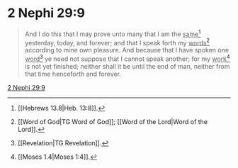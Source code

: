 # 2 Nephi 29:9

> And I do this that I may prove unto many that I am the <u>same</u>[^a] yesterday, today, and forever; and that I speak forth my <u>words</u>[^b] according to mine own pleasure. And because that I have spoken one <u>word</u>[^c] ye need not suppose that I cannot speak another; for my <u>work</u>[^d] is not yet finished; neither shall it be until the end of man, neither from that time henceforth and forever.

[2 Nephi 29:9](https://www.churchofjesuschrist.org/study/scriptures/bofm/2-ne/29?lang=eng&id=p9#p9)


[^a]: [[Hebrews 13.8|Heb. 13:8]].  
[^b]: [[Word of God|TG Word of God]]; [[Word of the Lord|Word of the Lord]].  
[^c]: [[Revelation|TG Revelation]].  
[^d]: [[Moses 1.4|Moses 1:4]].  
